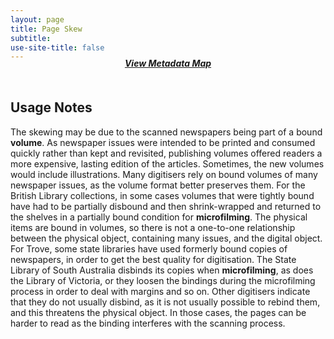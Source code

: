 ```yaml
---
layout: page
title: Page Skew
subtitle:  
use-site-title: false
---
```


<h4 style="text-align:center;font-style:italic;margin-top:-20px;margin-bottom:50px;"><a href="../../maps/page-skew">View Metadata Map</a></h4>

## Usage Notes

The skewing may be due to the scanned newspapers being part of a bound
**volume**. As newspaper issues were intended to be printed and consumed
quickly rather than kept and revisited, publishing volumes offered
readers a more expensive, lasting edition of the articles. Sometimes,
the new volumes would include illustrations. Many digitisers rely on
bound volumes of many newspaper issues, as the volume format better
preserves them. For the British Library collections, in some cases
volumes that were tightly bound have had to be partially disbound and
then shrink-wrapped and returned to the shelves in a partially bound
condition for **microfilming**. The physical items are bound in volumes,
so there is not a one-to-one relationship between the physical object,
containing many issues, and the digital object. For Trove, some state
libraries have used formerly bound copies of newspapers, in order to get
the best quality for digitisation. The State Library of South Australia
disbinds its copies when **microfilming**, as does the Library of
Victoria, or they loosen the bindings during the microfilming process in
order to deal with margins and so on. Other digitisers indicate that
they do not usually disbind, as it is not usually possible to rebind
them, and this threatens the physical object. In those cases, the pages
can be harder to read as the binding interferes with the scanning
process.

